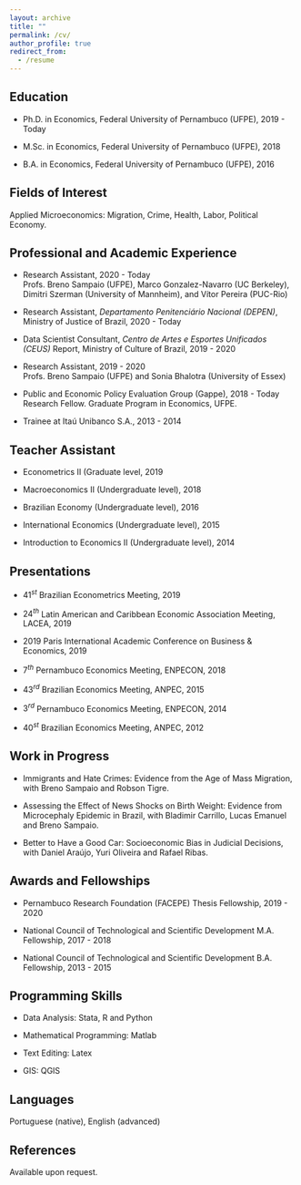 ```yaml
---
layout: archive
title: ""
permalink: /cv/
author_profile: true
redirect_from:
  - /resume
---
```


## Education
- Ph.D. in Economics, Federal University of Pernambuco (UFPE), 2019 - Today

- M.Sc. in Economics, Federal University of Pernambuco (UFPE), 2018

- B.A. in Economics, Federal University of Pernambuco (UFPE), 2016


## Fields of Interest
Applied Microeconomics: Migration, Crime, Health, Labor, Political Economy.


## Professional and Academic Experience
- Research Assistant, 2020 - Today   
Profs. Breno Sampaio (UFPE), Marco Gonzalez-Navarro (UC Berkeley), Dimitri Szerman (University of Mannheim), and Vítor Pereira (PUC-Rio)

- Research Assistant, *Departamento Penitenciário Nacional (DEPEN)*, Ministry of Justice of Brazil, 2020 - Today

- Data Scientist Consultant, *Centro de Artes e Esportes Unificados (CEUS)* Report, Ministry of Culture of Brazil, 2019 - 2020

- Research Assistant, 2019 - 2020   
Profs. Breno Sampaio (UFPE) and Sonia Bhalotra (University of Essex)

- Public and Economic Policy Evaluation Group (Gappe), 2018 - Today   
Research Fellow. Graduate Program in Economics, UFPE.

- Trainee at Itaú Unibanco S.A., 2013 - 2014


## Teacher Assistant
- Econometrics II (Graduate level, 2019

- Macroeconomics II (Undergraduate level), 2018

- Brazilian Economy (Undergraduate level), 2016

- International Economics (Undergraduate level), 2015

- Introduction to Economics II (Undergraduate level), 2014


## Presentations
- $41^{st}$ Brazilian Econometrics Meeting, 2019

- $24^{th}$ Latin American and Caribbean Economic Association Meeting, LACEA, 2019

- 2019 Paris International Academic Conference on Business & Economics, 2019

- $7^{th}$ Pernambuco Economics Meeting, ENPECON, 2018

- $43^{rd}$ Brazilian Economics Meeting, ANPEC, 2015

- $3^{rd}$ Pernambuco Economics Meeting, ENPECON, 2014

- $40^{st}$ Brazilian Economics Meeting, ANPEC, 2012


## Work in Progress
- Immigrants and Hate Crimes: Evidence from the Age of Mass Migration, with Breno Sampaio and Robson Tigre. 

- Assessing the Effect of News Shocks on Birth Weight: Evidence from Microcephaly Epidemic in Brazil, with Bladimir Carrillo, Lucas Emanuel and Breno Sampaio.

- Better to Have a Good Car: Socioeconomic Bias in Judicial Decisions, with Daniel Araújo, Yuri Oliveira and Rafael Ribas.


## Awards and Fellowships
- Pernambuco Research Foundation (FACEPE) Thesis Fellowship, 2019 - 2020

- National Council of Technological and Scientific Development M.A. Fellowship, 2017 - 2018

- National Council of Technological and Scientific Development B.A. Fellowship, 2013 - 2015


## Programming Skills
- Data Analysis: Stata, R and Python

- Mathematical Programming: Matlab

- Text Editing: Latex

- GIS: QGIS


## Languages
Portuguese (native), English (advanced)


## References
Available upon request.
